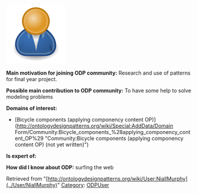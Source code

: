 [![Image:ODPUser.png](../images/a/a6/ODPUser.png)](../Image/ODPUser.png "Image:ODPUser.png")




  





__Main motivation for joining ODP community:__ Research and use of patterns for final year project.


__Possible main contribution to ODP community:__ To have some help to solve modeling problems


__Domains of interest:__



* [Bicycle components (applying componency content OP)](http://ontologydesignpatterns.org/wiki/Special:AddData/Domain Form/Community:Bicycle_components_%28applying_componency_content_OP%29 "Community:Bicycle components (applying componency content OP) (not yet written)")


__Is expert of:__


  

__How did I know about ODP:__ surfing the web






Retrieved from "[http://ontologydesignpatterns.org/wiki/User:NiallMurphy](../User/NiallMurphy)"
 [Category](http://ontologydesignpatterns.org/wiki/Special:Categories "Special:Categories"): [ODPUser](../Category/ODPUser "Category:ODPUser")